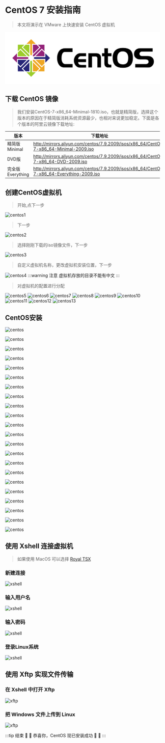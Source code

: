 # CentOS 7 安装指南
> 本文将演示在 VMware 上快速安装 CentOS 虚拟机

![CentOS](./img/centoslogo.png)
## 下载 CentOS 镜像
>我们安装CentOS-7-x86_64-Minimal-1810.iso，也就是精简版，选择这个版本的原因在于精简版消耗系统资源最少，也相对来说更加稳定。下面是各个版本的阿里云镜像下载地址:

版本|下载地址
---|---
精简版Minimal | http://mirrors.aliyun.com/centos/7.9.2009/isos/x86_64/CentOS-7-x86_64-Minimal-2009.iso
DVD版 | http://mirrors.aliyun.com/centos/7.9.2009/isos/x86_64/CentOS-7-x86_64-DVD-2009.iso
完全版Everything | http://mirrors.aliyun.com/centos/7.9.2009/isos/x86_64/CentOS-7-x86_64-Everything-2009.iso

## 创建CentOS虚拟机
>开始,点下一步

![centos1](https://notewk-1304925042.cos.ap-guangzhou.myqcloud.com/notewk/centos1.jpg)

>下一步

![centos2](https://notewk-1304925042.cos.ap-guangzhou.myqcloud.com/notewk/centos2.jpg)

>选择刚刚下载的iso镜像文件，下一步

![centos3](https://notewk-1304925042.cos.ap-guangzhou.myqcloud.com/notewk/centos3.jpg)

>自定义虚拟机名称，更改虚拟机安装位置，下一步

![centos4](https://notewk-1304925042.cos.ap-guangzhou.myqcloud.com/notewk/centos4.jpg)
:::warning 注意
虚拟机存放的目录不能有中文
:::
<br/>

>对虚拟机的配置进行分配

![centos5](https://notewk-1304925042.cos.ap-guangzhou.myqcloud.com/notewk/centos5.jpg)
![centos6](https://notewk-1304925042.cos.ap-guangzhou.myqcloud.com/notewk/centos6.jpg)
![centos7](https://notewk-1304925042.cos.ap-guangzhou.myqcloud.com/notewk/centos7.jpg)
![centos8](https://notewk-1304925042.cos.ap-guangzhou.myqcloud.com/notewk/centos8.jpg)
![centos9](https://notewk-1304925042.cos.ap-guangzhou.myqcloud.com/notewk/centos9.jpg)
![centos10](https://notewk-1304925042.cos.ap-guangzhou.myqcloud.com/notewk/centos10.jpg)
![centos11](https://notewk-1304925042.cos.ap-guangzhou.myqcloud.com/notewk/centos11.jpg)
![centos12](https://notewk-1304925042.cos.ap-guangzhou.myqcloud.com/notewk/centos12.jpg)
![centos13](https://notewk-1304925042.cos.ap-guangzhou.myqcloud.com/notewk/centos13.jpg)

## CentOS安装
![centos](https://notewk-1304925042.cos.ap-guangzhou.myqcloud.com/notewk/centos14.jpg)

![centos](https://notewk-1304925042.cos.ap-guangzhou.myqcloud.com/notewk/centos15.jpg)

![centos](https://notewk-1304925042.cos.ap-guangzhou.myqcloud.com/notewk/centos16.jpg)

![centos](https://notewk-1304925042.cos.ap-guangzhou.myqcloud.com/notewk/centos17.jpg)

![centos](https://notewk-1304925042.cos.ap-guangzhou.myqcloud.com/notewk/centos18.jpg)

![centos](https://notewk-1304925042.cos.ap-guangzhou.myqcloud.com/notewk/centos19.jpg)

![centos](https://notewk-1304925042.cos.ap-guangzhou.myqcloud.com/notewk/centos20.jpg)

![centos](https://notewk-1304925042.cos.ap-guangzhou.myqcloud.com/notewk/centos21.jpg)

![centos](https://notewk-1304925042.cos.ap-guangzhou.myqcloud.com/notewk/centos22.jpg)

![centos](https://notewk-1304925042.cos.ap-guangzhou.myqcloud.com/notewk/centos23.jpg)

![centos](https://notewk-1304925042.cos.ap-guangzhou.myqcloud.com/notewk/centos24.jpg)

![centos](https://notewk-1304925042.cos.ap-guangzhou.myqcloud.com/notewk/centos25.jpg)

![centos](https://notewk-1304925042.cos.ap-guangzhou.myqcloud.com/notewk/centos26.jpg)

![centos](https://notewk-1304925042.cos.ap-guangzhou.myqcloud.com/notewk/centos27.jpg)

![centos](https://notewk-1304925042.cos.ap-guangzhou.myqcloud.com/notewk/centos28.jpg)

![centos](https://notewk-1304925042.cos.ap-guangzhou.myqcloud.com/notewk/centos29.jpg)

![centos](https://notewk-1304925042.cos.ap-guangzhou.myqcloud.com/notewk/centos30.jpg)

![centos](https://notewk-1304925042.cos.ap-guangzhou.myqcloud.com/notewk/centos31.jpg)

![centos](https://notewk-1304925042.cos.ap-guangzhou.myqcloud.com/notewk/centos32.jpg)

![centos](https://notewk-1304925042.cos.ap-guangzhou.myqcloud.com/notewk/centos33.jpg)

![centos](https://notewk-1304925042.cos.ap-guangzhou.myqcloud.com/notewk/centos34.jpg)

![centos](https://notewk-1304925042.cos.ap-guangzhou.myqcloud.com/notewk/centos35.jpg)

## 使用 Xshell 连接虚拟机
>如果使用 MacOS 可以选择
[Royal TSX](https://royalapps.com/ts/mac/features)

### 新建连接
![xshell](https://notewk-1304925042.cos.ap-guangzhou.myqcloud.com/notewk/xshell1.jpg)
### 输入用户名
![xshell](https://notewk-1304925042.cos.ap-guangzhou.myqcloud.com/notewk/xshell2.jpg)
### 输入密码
![xshell](https://notewk-1304925042.cos.ap-guangzhou.myqcloud.com/notewk/xshell3.jpg)
### 登录Linux系统
![xshell](https://notewk-1304925042.cos.ap-guangzhou.myqcloud.com/notewk/xshell4.jpg)

## 使用 Xftp 实现文件传输
### 在 Xshell 中打开 Xftp
![xftp](https://notewk-1304925042.cos.ap-guangzhou.myqcloud.com/notewk/xftp1.jpg)
### 把 Windows 文件上传到 Linux
![xftp](https://notewk-1304925042.cos.ap-guangzhou.myqcloud.com/notewk/xftp2.jpg)

:::tip 结束
:tada: :100: 恭喜你，CentOS 现已安装成功 :tada: :100:
:::
